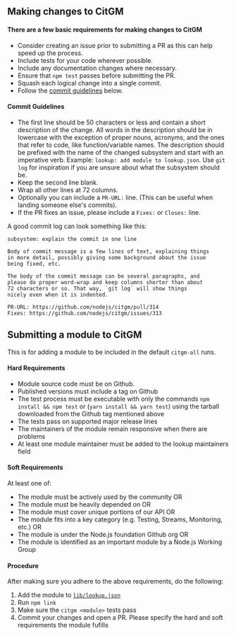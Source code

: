 ## Making changes to CitGM

#### There are a few basic requirements for making changes to CitGM

- Consider creating an issue prior to submitting a PR as this can help speed up
  the process.
- Include tests for your code wherever possible.
- Include any documentation changes where necessary.
- Ensure that `npm test` passes before submitting the PR.
- Squash each logical change into a single commit.
- Follow the [commit guidelines](#commit-guidelines) below.

#### Commit Guidelines

- The first line should be 50 characters or less and contain a short description
  of the change. All words in the description should be in lowercase with the
  exception of proper nouns, acronyms, and the ones that refer to code, like
  function/variable names. The description should be prefixed with the name of
  the changed subsystem and start with an imperative verb. Example:
  `lookup: add module to lookup.json`. Use `git log` for inspiration if you are
  unsure about what the subsystem should be.
- Keep the second line blank.
- Wrap all other lines at 72 columns.
- Optionally you can include a `PR-URL:` line. (This can be useful when landing
  someone else's commits).
- If the PR fixes an issue, please include a `Fixes:` or `Closes:` line.

A good commit log can look something like this:

```
subsystem: explain the commit in one line

Body of commit message is a few lines of text, explaining things
in more detail, possibly giving some background about the issue
being fixed, etc.

The body of the commit message can be several paragraphs, and
please do proper word-wrap and keep columns shorter than about
72 characters or so. That way, `git log` will show things
nicely even when it is indented.

PR-URL: https://github.com/nodejs/citgm/pull/314
Fixes: https://github.com/nodejs/citgm/issues/313
```

## Submitting a module to CitGM

This is for adding a module to be included in the default `citgm-all` runs.

#### Hard Requirements

- Module source code must be on Github.
- Published versions must include a tag on Github
- The test process must be executable with only the commands
  `npm install && npm test` or (`yarn install && yarn test`) using the tarball
  downloaded from the Github tag mentioned above
- The tests pass on supported major release lines
- The maintainers of the module remain responsive when there are problems
- At least one module maintainer must be added to the lookup maintainers field

#### Soft Requirements

At least one of:

- The module must be actively used by the community OR
- The module must be heavily depended on OR
- The module must cover unique portions of our API OR
- The module fits into a key category (e.g. Testing, Streams, Monitoring, etc.)
  OR
- The module is under the Node.js foundation Github org OR
- The module is identified as an important module by a Node.js Working Group

#### Procedure

After making sure you adhere to the above requirements, do the following:

1. Add the module to
   [`lib/lookup.json`](https://github.com/nodejs/citgm/blob/main/lib/lookup.json)
1. Run `npm link`
1. Make sure the `citgm <module>` tests pass
1. Commit your changes and open a PR. Please specify the hard and soft
   requirements the module fufills

